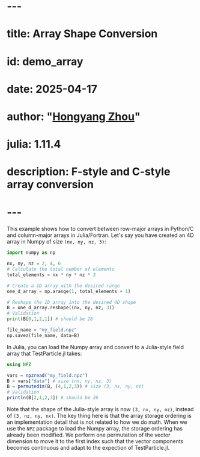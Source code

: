 # ---
# title: Array Shape Conversion
# id: demo_array
# date: 2025-04-17
# author: "[Hongyang Zhou](https://github.com/henry2004y)"
# julia: 1.11.4
# description: F-style and C-style array conversion
# ---

This example shows how to convert between row-major arrays in Python/C and column-major arrays in Julia/Fortran.
Let's say you have created an 4D array in Numpy of size `(nx, ny, nz, 3)`:

```python
import numpy as np

nx, ny, nz = 2, 4, 6
# Calculate the total number of elements
total_elements = nx * ny * nz * 3

# Create a 1D array with the desired range
one_d_array = np.arange(1, total_elements + 1)

# Reshape the 1D array into the desired 4D shape
B = one_d_array.reshape((nx, ny, nz, 3))
# Validation
print(B[0,1,2,1]) # should be 26

file_name = "my_field.npz"
np.savez(file_name, data=B)
```

In Julia, you can load the Numpy array and convert to a Julia-style field array that TestParticle.jl takes:

```julia
using NPZ

vars = npzread("my_field.npz")
B = vars["data"] # size (nx, ny, nz, 3)
B = permutedim(B, (4,1,2,3)) # size (3, nx, ny, nz)
# Validation
println(B[2,1,2,3]) # should be 26
```

Note that the shape of the Julia-style array is now `(3, nx, ny, nz)`, instead of `(3, nz, ny, nx)`. The key thing here is that the array storage ordering is an implementation detail that is not related to how we do math. When we use the `NPZ` package to load the Numpy array, the storage ordering has already been modified. We perform one permutation of the vector dimension to move it to the first index such that the vector components becomes continuous and adapt to the expection of TestParticle.jl.